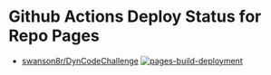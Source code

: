 # Github Actions Deploy Status for Repo Pages

- [swanson8r/DynCodeChallenge](https://github.com/swanson8r/DynCodeChallenge) [![pages-build-deployment](https://github.com/swanson8r/DynCodeChallenge/actions/workflows/pages/pages-build-deployment/badge.svg)](https://github.com/swanson8r/DynCodeChallenge/actions/workflows/pages/pages-build-deployment)
